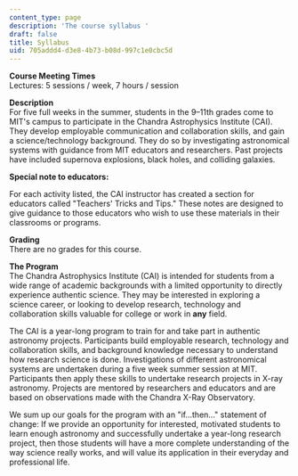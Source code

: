 ```yaml
---
content_type: page
description: 'The course syllabus '
draft: false
title: Syllabus
uid: 705addd4-d3e8-4b73-b08d-997c1e0cbc5d
---
```

**Course Meeting Times**    
Lectures: 5 sessions / week, 7 hours / session

**Description**    
For five full weeks in the summer, students in the 9–11th grades come to MIT's campus to participate in the Chandra Astrophysics Institute (CAI). They develop employable communication and collaboration skills, and gain a science/technology background. They do so by investigating astronomical systems with guidance from MIT educators and researchers. Past projects have included supernova explosions, black holes, and colliding galaxies.

**Special note to educators:**

For each activity listed, the CAI instructor has created a section for educators called "Teachers' Tricks and Tips." These notes are designed to give guidance to those educators who wish to use these materials in their classrooms or programs.

**Grading**    
There are no grades for this course.

**The Program**    
The Chandra Astrophysics Institute (CAI) is intended for students from a wide range of academic backgrounds with a limited opportunity to directly experience authentic science. They may be interested in exploring a science career, or looking to develop research, technology and collaboration skills valuable for college or work in **any** field.

The CAI is a year-long program to train for and take part in authentic astronomy projects. Participants build employable research, technology and collaboration skills, and background knowledge necessary to understand how research science is done. Investigations of different astronomical systems are undertaken during a five week summer session at MIT. Participants then apply these skills to undertake research projects in X-ray astronomy. Projects are mentored by researchers and educators and are based on observations made with the Chandra X-Ray Observatory.

We sum up our goals for the program with an "if…then…" statement of change: If we provide an opportunity for interested, motivated students to learn enough astronomy and successfully undertake a year-long research project, then those students will have a more complete understanding of the way science really works, and will value its application in their everyday and professional life.